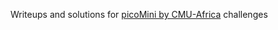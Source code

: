 Writeups and solutions for [picoMini by CMU-Africa](https://play.picoctf.org/practice?originalEvent=77&page=1) challenges 
